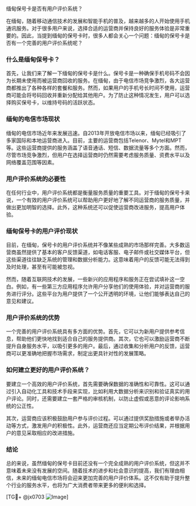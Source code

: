 缅甸保号卡是否有用户评价系统？

在缅甸，随着移动通信技术的发展和智能手机的普及，越来越多的人开始使用手机通讯服务。对于很多用户来说，选择合适的运营商并保持良好的服务体验是非常重要的。因此，当提到缅甸的保号卡时，很多人都会关心一个问题：缅甸的保号卡是否有一个完善的用户评价系统呢？

### 什么是缅甸保号卡？

首先，让我们来了解一下缅甸的保号卡是什么。保号卡是一种确保手机号码不会因为长期未使用而被运营商回收的服务。在缅甸，由于电信市场竞争激烈，各大运营商都推出了各种各样的套餐和服务。然而，如果用户的手机号长时间不使用，运营商可能会将号码回收并重新分配给其他用户。为了防止这种情况发生，用户可以选择购买保号卡，以维持号码的活跃状态。

### 缅甸的电信市场现状

缅甸的电信市场近年来发展迅速。自2013年开放电信市场以来，缅甸已经吸引了多家国际和本地运营商进入。目前，主要的运营商包括Telenor、Mytel和MPT等。这些运营商提供的服务涵盖了语音通话、短信、数据流量等多个方面。然而，尽管市场竞争激烈，但用户在选择运营商时仍然需要考虑服务质量、资费水平以及网络覆盖范围等因素。

### 用户评价系统的必要性

在任何行业中，用户评价系统都是衡量服务质量的重要工具。对于缅甸的保号卡来说，一个有效的用户评价系统可以帮助用户更好地了解不同运营商的服务质量，并做出更加明智的选择。此外，这种系统还可以促使运营商改进服务，提高用户体验。

### 缅甸保号卡的用户评价现状

目前，在缅甸，保号卡的用户评价系统并不像某些成熟的市场那样完善。大多数运营商虽然提供了基本的客户反馈渠道，如电话客服、电子邮件或社交媒体平台，但这些渠道往往缺乏系统的管理和数据分析能力。这意味着用户的反馈可能无法得到及时处理，甚至有可能被忽视。

然而，随着互联网技术的发展，一些新兴的应用程序和服务正在尝试填补这一空白。例如，有一些第三方应用程序允许用户分享他们的使用体验，并对运营商的服务进行评分。这些平台为用户提供了一个公开透明的环境，让他们能够表达自己的意见和建议。

### 用户评价系统的优势

一个完善的用户评价系统具有多方面的优势。首先，它可以为新用户提供参考信息，帮助他们更快地找到适合自己的服务提供商。其次，它也可以激励运营商不断提升自身服务水平，以吸引更多的用户。最后，通过收集和分析用户的反馈，运营商可以更准确地把握市场需求，制定出更具针对性的发展策略。

### 如何建立更好的用户评价系统？

要建立一个高效的用户评价系统，首先需要确保数据的准确性和可靠性。这可以通过引入自动化工具和技术手段来实现，比如利用大数据分析来识别和验证真实的用户评论。同时，还需要建立一套严格的审核机制，以防止虚假或恶意的评论影响系统的公正性。

其次，运营商应该积极鼓励用户参与评价过程。可以通过提供奖励措施或者举办活动等方式，激发用户的积极性。此外，运营商还应当定期公布评价结果，并根据用户的意见采取相应的改进措施。

### 结论

总的来说，虽然缅甸的保号卡目前还没有一个完全成熟的用户评价系统，但这并不意味着未来没有发展的空间。随着技术的进步和社会意识的提高，我们有理由相信，未来的缅甸电信市场将会迎来更加完善的用户评价体系。这不仅有助于提升整个行业的服务水平，也将为广大消费者带来更多的便利和选择。

[TG💪+ @jx0703 ![Image](https://github.com/user-attachments/assets/dbca1d08-cadb-493c-b0ec-ad6f7a83f270)]